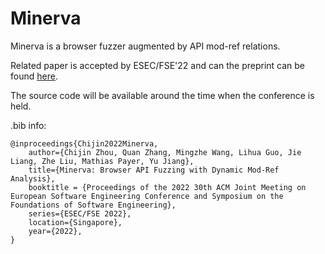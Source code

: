 # Minerva

Minerva is a browser fuzzer augmented by API mod-ref relations.

Related paper is accepted by ESEC/FSE'22 and can the preprint can be found [here](http://wingtecher.com/themes/WingTecherResearch/assets/papers/FSE22_Minerva.pdf).

The source code will be available around the time when the conference is held.

.bib info:

```
@inproceedings{Chijin2022Minerva,
	author={Chijin Zhou, Quan Zhang, Mingzhe Wang, Lihua Guo, Jie Liang, Zhe Liu, Mathias Payer, Yu Jiang},
	title={Minerva: Browser API Fuzzing with Dynamic Mod-Ref Analysis},
	booktitle = {Proceedings of the 2022 30th ACM Joint Meeting on European Software Engineering Conference and Symposium on the Foundations of Software Engineering},
	series={ESEC/FSE 2022},
	location={Singapore},
	year={2022},
}
```